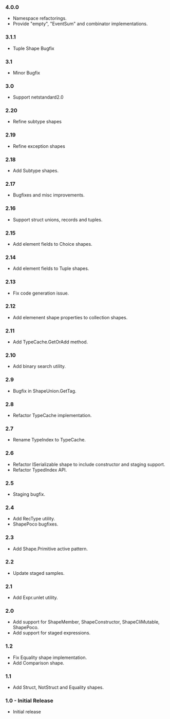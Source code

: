 ### 4.0.0
* Namespace refactorings.
* Provide "empty", "EventSum" and combinator implementations.

### 3.1.1
* Tuple Shape Bugfix

### 3.1
* Minor Bugfix

### 3.0
* Support netstandard2.0

### 2.20
* Refine subtype shapes

### 2.19
* Refine exception shapes

### 2.18
* Add Subtype shapes.

### 2.17
* Bugfixes and misc improvements.

### 2.16
* Support struct unions, records and tuples.

### 2.15
* Add element fields to Choice shapes.

### 2.14
* Add element fields to Tuple shapes.

### 2.13
* Fix code generation issue.

### 2.12
* Add elemenent shape properties to collection shapes.

### 2.11
* Add TypeCache.GetOrAdd method.

### 2.10
* Add binary search utility.

### 2.9
* Bugfix in ShapeUnion.GetTag.

### 2.8
* Refactor TypeCache implementation.

### 2.7
* Rename TypeIndex to TypeCache.

### 2.6
* Refactor ISerializable shape to include constructor and staging support.
* Refactor TypedIndex API.

### 2.5
* Staging bugfix.

### 2.4
* Add RecType utility.
* ShapePoco bugfixes.

### 2.3
* Add Shape.Primitive active pattern.

### 2.2
* Update staged samples.

### 2.1
* Add Expr.unlet utility.

### 2.0
* Add support for ShapeMember, ShapeConstructor, ShapeCliMutable, ShapePoco.
* Add support for staged expressions.

### 1.2
* Fix Equality shape implementation.
* Add Comparison shape.

### 1.1
* Add Struct, NotStruct and Equality shapes.

### 1.0 - Initial Release
* Initial release